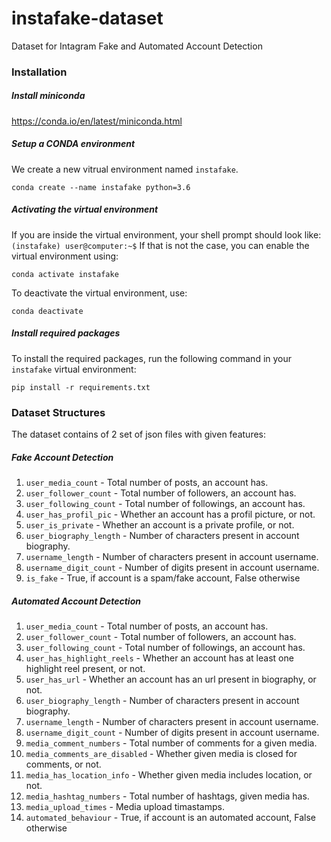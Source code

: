 # instafake-dataset
Dataset for Intagram Fake and Automated Account Detection

### Installation

##### Install miniconda
https://conda.io/en/latest/miniconda.html

##### Setup a CONDA environment
We create a new vitrual environment named `instafake`.
```
conda create --name instafake python=3.6
```

##### Activating the virtual environment
If you are inside the virtual environment, your shell prompt should look like: `(instafake) user@computer:~$`
If that is not the case, you can enable the virtual environment using:
```
conda activate instafake 
```
To deactivate the virtual environment, use:
```
conda deactivate
```

##### Install required packages

To install the required packages, run the following command in your `instafake` virtual environment:
```
pip install -r requirements.txt
```

### Dataset Structures

The dataset contains of 2 set of json files with given features:

##### Fake Account Detection
1. `user_media_count` - Total number of posts, an account has.
2. `user_follower_count` - Total number of followers, an account has.
3. `user_following_count` - Total number of followings, an account has.
4. `user_has_profil_pic` - Whether an account has a profil picture, or not.
5. `user_is_private` - Whether an account is a private profile, or not.
6. `user_biography_length` - Number of characters present in account biography.
7. `username_length` - Number of characters present in account username.
8. `username_digit_count` - Number of digits present in account username.
9. `is_fake` - True, if account is a spam/fake account, False otherwise

##### Automated Account Detection
1. `user_media_count` - Total number of posts, an account has.
2. `user_follower_count` - Total number of followers, an account has.
3. `user_following_count` - Total number of followings, an account has.
4. `user_has_highlight_reels` - Whether an account has at least one highlight reel present, or not.
5. `user_has_url` - Whether an account has an url present in biography, or not.
6. `user_biography_length` - Number of characters present in account biography.
7. `username_length` - Number of characters present in account username.
8. `username_digit_count` - Number of digits present in account username.
9. `media_comment_numbers` - Total number of comments for a given media.
10. `media_comments_are_disabled` - Whether given media is closed for comments, or not.
11. `media_has_location_info` - Whether given media includes location, or not.
12. `media_hashtag_numbers` - Total number of hashtags, given media has.
13. `media_upload_times` - Media upload timastamps.
14. `automated_behaviour` - True, if account is an automated account, False otherwise
